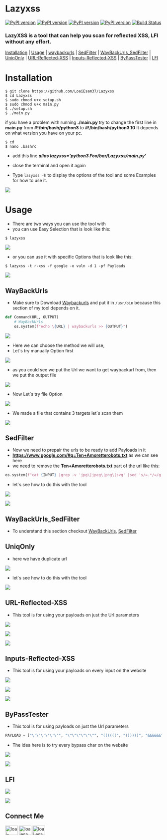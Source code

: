 # Lazyxss

[![PyPI version](https://badge.fury.io/py/multiprocessing.svg)](https://badge.fury.io/py/multiprocessing)
[![PyPI version](https://badge.fury.io/py/argparse.svg)](https://badge.fury.io/py/argparse)
[![PyPI version](https://badge.fury.io/py/urllib3.svg)](https://badge.fury.io/py/urllib3)
[![PyPI version](https://badge.fury.io/py/requests.svg)](https://badge.fury.io/py/requests)
[![Build Status](https://github.com/apache/superset/workflows/Python/badge.svg)](https://github.com/tomnomnom/waybackurls)
### LazyXSS is a tool that can help you scan for reflected XSS, LFI without any effort.

[Installation](#Installation) | [Usage](#Usage) | [waybackurls](#WayBackUrls) | [SedFilter](#SedFilter) |  [WayBackUrls_SedFilter](#WayBackUrls_SedFilter) | [UniqOnly](#UniqOnly) | [URL-Reflected-XSS](#URL-Reflected-XSS) | [Inputs-Reflected-XSS](#Inputs-Reflected-XSS) | [ByPassTester](#ByPassTester) | [LFI](#LFI)


# Installation

    $ git clone https://github.com/LoaiEsam37/Lazyxss
    $ cd Lazyxss
    $ sudo chmod u+x setup.sh
    $ sudo chmod u+x main.py
    $ ./setup.sh
    $ ./main.py

if you have a problem with running **./main.py**
try to change the first line in **main.py** from **~~#!/bin/bash/python3~~**
to **#!/bin/bash/python3.10**
It depends on what version you have on your pc.

    $ cd
    $ nano .bashrc

* add this line ***alias lazyxss='python3 Foo/bar/Lazyxss/main.py'*** 

* close the terminal and open it again

* Type ``lazyxss -h`` to display the options of the tool and some Examples for how to use it.

![](https://github.com/LoaiEsam37/Images/blob/main/lazyxss(1).png)

# Usage

* There are two ways you can use the tool with 
* you can use Easy Selection that is look like this:
        
```
$ lazyxss
```

![](https://github.com/LoaiEsam37/Images/blob/main/lazyxss(2).png)

* or you can use it with specific Options that is look like this:
```
$ lazyxss -t r-xss -f google -o vuln -d 1 -pf Payloads
```   
![](https://github.com/LoaiEsam37/Images/blob/main/lazyxss(17).png)

## WayBackUrls

   * Make sure to Download [Waybackurls](https://github.com/tomnomnom/waybackurls) and put it in ``/usr/bin`` because this section of my tool depends on it.
        
   ```python
   def Command(URL, OUTPUT)   
       # WayBackUrls
       os.system(f"echo \{URL} | waybackurls >> {OUTPUT}")
   ```

   ![](https://github.com/LoaiEsam37/Images/blob/main/lazyxss(3).png)
      
   * Here we can choose the method we will use,
   * Let\`s try manually Option first
      
   ![](https://github.com/LoaiEsam37/Images/blob/main/lazyxss(4).png)
      
   * as you could see we put the Url we want to get waybackurl from, then we put the output file
       
   ![](https://github.com/LoaiEsam37/Images/blob/main/lazyxss(5).png)
      
   * Now Let\`s try file Option

   ![](https://github.com/LoaiEsam37/Images/blob/main/lazyxss(4).png)
      
   * We made a file that contains 3 targets let\`s scan them

   ![](https://github.com/LoaiEsam37/Images/blob/main/lazyxss(6).png)
     
     
## SedFilter

   * Now we need to prepair the urls to be ready to add Payloads in it 
   * **https://www.google.com/#q=Ten+Amoretterobots.txt** as we can see here 
   * we need to remove the **Ten+Amoretterobots.txt** part of the url like this:

   ```python
   os.system(f"cat {INPUT} |grep -v 'jpg\|jpeg\|png\|svg' |sed 's/=.*/=/g' |uniq > {OUTPUT}")
   ```

   * let\`s see how to do this with the tool

   ![](https://github.com/LoaiEsam37/Images/blob/main/lazyxss(8).png)
   
   ![](https://github.com/LoaiEsam37/Images/blob/main/lazyxss(9).png)
   
## WayBackUrls_SedFilter
   * To understand this section checkout [WayBackUrls](#WayBackUrls), [SedFilter](#SedFilter)
 
## UniqOnly

   * here we have duplicate url
   
   ![](https://github.com/LoaiEsam37/Images/blob/main/lazyxss(10).png)
   
   * let\`s see how to do this with the tool
   
   ![](https://github.com/LoaiEsam37/Images/blob/main/lazyxss(11).png)
    
## URL-Reflected-XSS
  
  * This tool is for using your payloads on just the Url parameters
  
   ![](https://github.com/LoaiEsam37/Images/blob/main/lazyxss(12).png)
   
   ![](https://github.com/LoaiEsam37/Images/blob/main/lazyxss(15).png)
   
   ![](https://github.com/LoaiEsam37/Images/blob/main/lazyxss(16).png)

## Inputs-Reflected-XSS
   
   * This tool is for using your payloads on every input on the website
   
   ![](https://github.com/LoaiEsam37/Images/blob/main/lazyxss(12).png)
   
   ![](https://github.com/LoaiEsam37/Images/blob/main/lazyxss(15).png)
   
   ![](https://github.com/LoaiEsam37/Images/blob/main/lazyxss(16).png)
   
## ByPassTester
   
   * This tool is for using payloads on just the Url parameters
  
   ```python
   PAYLOAD = ["\'\'\'\'\'\'", "\"\"\"\"\"\"", "((((((", "))))))", "&&&&&&", ">>>>>>", "<<<<<<", "\\\\\\\\\\\\"]
   ```
   
   * The idea here is to try every bypass char on the website
   
   ![](https://github.com/LoaiEsam37/Images/blob/main/lazyxss(15).png)
   
   ![](https://github.com/LoaiEsam37/Images/blob/main/lazyxss(16).png)
   
   
## LFI
   
   ![](https://github.com/LoaiEsam37/Images/blob/main/lazyxss(15).png)
   
   ![](https://github.com/LoaiEsam37/Images/blob/main/lazyxss(16).png)

## Connect Me

<a href="https://linkedin.com/in/loai-esam-109971215" target="blank"><img align="center" src="https://raw.githubusercontent.com/rahuldkjain/github-profile-readme-generator/master/src/images/icons/Social/linked-in-alt.svg" alt="loai-esam-109971215" height="30" width="40" /></a>
<a href="https://stackoverflow.com/users/loaiesam27" target="blank"><img align="center" src="https://raw.githubusercontent.com/rahuldkjain/github-profile-readme-generator/master/src/images/icons/Social/stack-overflow.svg" alt="loaiesam27" height="30" width="40" /></a>
<a href="https://fb.com/loai.esam.16" target="blank"><img align="center" src="https://raw.githubusercontent.com/rahuldkjain/github-profile-readme-generator/master/src/images/icons/Social/facebook.svg" alt="loai.esam.16" height="30" width="40" /></a>
</p>

